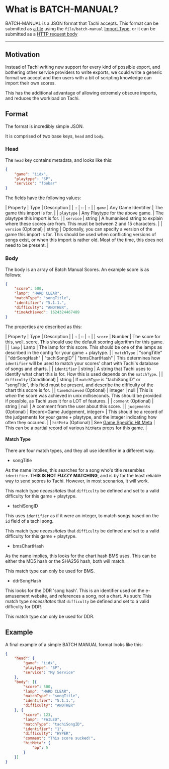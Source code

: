 # What is BATCH-MANUAL?

BATCH-MANUAL is a JSON format that Tachi accepts.
This format can be submitted as [a file](../../api/routes/import.md#import-scores-from-a-file)
using the `file/batch-manual` [Import Type](../import/import-types.md), or it can be submitted as a
[HTTP request body](todo)

*****

## Motivation

Instead of Tachi writing new support for every kind of
possible export, and bothering other service providers
to write exports, we could write a generic format we accept
and then users with a bit of scripting knowledge can import
their own scores.

This has the additional advantage of allowing extremely
obscure imports, and reduces the workload on Tachi.

## Format

The format is incredibly simple JSON.

It is comprised of two base keys, `head` and `body`.

### Head

The `head` key contains metadata, and looks like this:

```json
{
	"game": "iidx",
	"playtype": "SP",
	"service": "foobar"
}
```

The fields have the following values:

| Property | Type | Description |
| :: | :: | :: |
| `game` | Any Game Identifier | The game this import is for. |
| `playtype` | Any Playtype for the above game. | The playtype this import is for. |
| `service` | string | A humanised string to explain where these scores are from. This must be between 2 and 15 characters. |
| `version` (Optional) | string | Optionally, you can specify a version of the game this import is for. This should be used when conflicting versions of songs exist, or when this import is rather old. Most of the time, this does not need to be present. |

### Body

The body is an array of Batch Manual Scores. An example
score is as follows:

```json
{
	"score": 500,
	"lamp": "HARD CLEAR",
	"matchType": "songTitle",
	"identifier": "5.1.1.",
	"difficulty": "ANOTHER",
	"timeAchieved": 1624324467489
}
```

The properties are described as this:

| Property | Type | Description |
| :: | :: | :: |
| `score` | Number | The score for this, well, score. This should use the default scoring algorithm for this game. |
| `lamp` | Lamp | The lamp for this score. This should be one of the lamps as described in the config for your game + playtype. |
| `matchType` | "songTitle" \| "ddrSongHash" \| "tachiSongID" \| "bmsChartHash" | This determines how `identifier` will be used to match your scores' chart with Tachi's database of songs and charts. |
| `identifier` | string | A string that Tachi uses to identify what chart this is for. How this is used depends on the `matchType`. |
| `difficulty` (Conditional) | string | If `matchType` is "tachiSongID" or "songTitle", this field must be present, and describe the difficulty of the chart this score is for. |
| `timeAchieved` (Optional) | integer \| null | This is *when* the score was achieved in unix milliseconds. This should be provided if possible, as Tachi uses it for a LOT of features. |
| `comment` (Optional) | string \| null | A comment from the user about this score. |
| `judgements` (Optional) | Record&lt;Game Judgement, integer&gt; | This should be a record of the judgements for your game + playtype, and the integer indicating how often they occured. |
| `hitMeta` (Optional) | See [Game Specific Hit Meta](../documents/score.md#game-specific) | This can be a partial record of various `hitMeta` props for this game. |

#### Match Type

There are four match types, and they all use identifier
in a different way.

- songTitle

As the name implies, this searches for a song who's title
resembles `identifier`. **THIS IS NOT FUZZY MATCHING**,
and is by far the least reliable way to send scores to
Tachi. However, in most scenarios, it will work.

This match type *necessitates* that `difficulty` be defined
and set to a valid difficulty for this game + playtype.

- tachiSongID

This uses `identifier` as if it were an integer, to match
songs based on the `id` field of a tachi song.

This match type *necessitates* that `difficulty` be defined
and set to a valid difficulty for this game + playtype.

- bmsChartHash

As the name implies, this looks for the chart hash BMS
uses. This can be either the MD5 hash or the SHA256 hash,
both will match.

This match type can only be used for BMS.

- ddrSongHash

This looks for the DDR 'song hash'. This is an identifier
used on the e-amusement website, and references a song,
not a chart. As such:
This match type *necessitates* that `difficulty` be defined
and set to a valid difficulty for DDR.

This match type can only be used for DDR.

## Example

A final example of a simple BATCH MANUAL format
looks like this:

```json
{
	"head": {
		"game": "iidx",
		"playtype": "SP",
		"service": "My Service"
	},
	"body": [{
		"score": 500,
		"lamp": "HARD CLEAR",
		"matchType": "songTitle",
		"identifier": "5.1.1.",
		"difficulty": "ANOTHER"
	}, {
		"score": 123,
		"lamp": "FAILED",
		"matchType": "tachiSongID",
		"identifier": "1",
		"difficulty": "HYPER",
		"comment": "This score sucked!",
		"hitMeta": {
			"bp": 5
		}
	}]
}
```